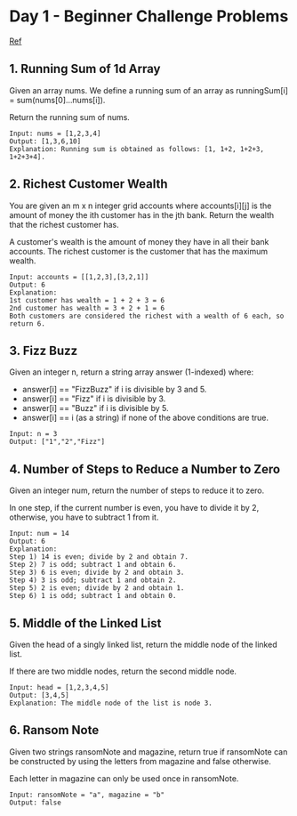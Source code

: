 # Day 1 - Beginner Challenge Problems

[Ref](https://leetcode.com/explore/learn/card/the-leetcode-beginners-guide/679/sql-syntax/4357/)

## 1. Running Sum of 1d Array

Given an array nums. We define a running sum of an array as runningSum[i] = sum(nums[0]…nums[i]).

Return the running sum of nums.

```
Input: nums = [1,2,3,4]  
Output: [1,3,6,10]  
Explanation: Running sum is obtained as follows: [1, 1+2, 1+2+3, 1+2+3+4].
```

## 2. Richest Customer Wealth

You are given an m x n integer grid accounts where accounts[i][j] is the amount of money the i​​​​​​​​​​​th​​​​ customer has in the j​​​​​​​​​​​th​​​​ bank. Return the wealth that the richest customer has.

A customer's wealth is the amount of money they have in all their bank accounts. The richest customer is the customer that has the maximum wealth.

```
Input: accounts = [[1,2,3],[3,2,1]]  
Output: 6  
Explanation:  
1st customer has wealth = 1 + 2 + 3 = 6  
2nd customer has wealth = 3 + 2 + 1 = 6  
Both customers are considered the richest with a wealth of 6 each, so return 6.
```

## 3. Fizz Buzz

Given an integer n, return a string array answer (1-indexed) where:

* answer[i] == "FizzBuzz" if i is divisible by 3 and 5.  
* answer[i] == "Fizz" if i is divisible by 3.  
* answer[i] == "Buzz" if i is divisible by 5.  
* answer[i] == i (as a string) if none of the above conditions are true.

```
Input: n = 3  
Output: ["1","2","Fizz"]
```

## 4. Number of Steps to Reduce a Number to Zero

Given an integer num, return the number of steps to reduce it to zero.

In one step, if the current number is even, you have to divide it by 2, otherwise, you have to subtract 1 from it.

```
Input: num = 14  
Output: 6  
Explanation:  
Step 1) 14 is even; divide by 2 and obtain 7.  
Step 2) 7 is odd; subtract 1 and obtain 6.  
Step 3) 6 is even; divide by 2 and obtain 3.  
Step 4) 3 is odd; subtract 1 and obtain 2.  
Step 5) 2 is even; divide by 2 and obtain 1.  
Step 6) 1 is odd; subtract 1 and obtain 0.  
```

## 5. Middle of the Linked List

Given the head of a singly linked list, return the middle node of the linked list.

If there are two middle nodes, return the second middle node.

```
Input: head = [1,2,3,4,5]  
Output: [3,4,5]  
Explanation: The middle node of the list is node 3.
```

## 6. Ransom Note

Given two strings ransomNote and magazine, return true if ransomNote can be constructed by using the letters from magazine and false otherwise.

Each letter in magazine can only be used once in ransomNote.

```
Input: ransomNote = "a", magazine = "b"  
Output: false
```
